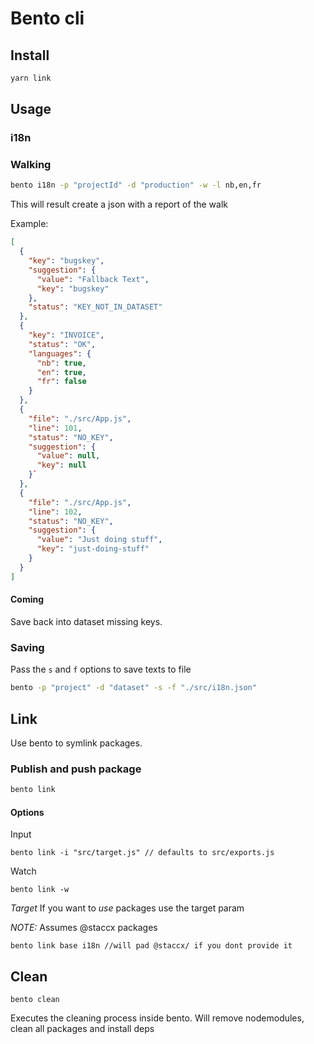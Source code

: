# Bento cli

## Install
```javascript
yarn link
````

## Usage
### i18n
### Walking
```bash
bento i18n -p "projectId" -d "production" -w -l nb,en,fr
```
This will result create a json with a report of the walk

Example:
```json
[
  {
    "key": "bugskey",
    "suggestion": {
      "value": "Fallback Text",
      "key": "bugskey"
    },
    "status": "KEY_NOT_IN_DATASET"
  },
  {
    "key": "INVOICE",
    "status": "OK",
    "languages": {
      "nb": true,
      "en": true,
      "fr": false
    }
  },
  {
    "file": "./src/App.js",
    "line": 101,
    "status": "NO_KEY",
    "suggestion": {
      "value": null,
      "key": null
    }`
  },
  {
    "file": "./src/App.js",
    "line": 102,
    "status": "NO_KEY",
    "suggestion": {
      "value": "Just doing stuff",
      "key": "just-doing-stuff"
    }
  }
]
```

#### Coming
Save back into dataset missing keys.

### Saving
Pass the `s` and `f` options to save texts to file

```bash
bento -p "project" -d "dataset" -s -f "./src/i18n.json"
```

## Link
Use bento to symlink packages.

### Publish and push package
```bash
bento link
```
#### Options
Input
```
bento link -i "src/target.js" // defaults to src/exports.js
```
Watch
```
bento link -w
```
*Target*
If you want to *use* packages use the target param

*NOTE:* Assumes @staccx packages
```
bento link base i18n //will pad @staccx/ if you dont provide it
```

## Clean
```
bento clean
```
Executes the cleaning process inside bento. Will remove nodemodules, clean all packages and install deps
